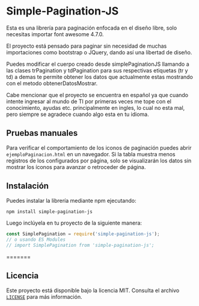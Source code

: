# Simple-Pagination-JS
Esta es una librería para paginación enfocada en el diseño libre, solo necesitas importar font awesome 4.7.0.

El proyecto está pensado para paginar sin necesidad de muchas importaciones como bootstrap o JQuery, dando así una libertad de diseño.

Puedes modificar el cuerpo creado desde simplePaginationJS llamando a las clases trPagination y tdPagination para sus respectivas etiquetas (tr y td) a demas te permite obtener los datos que actualmente estas mostrando con el metodo obtenerDatosMostrar.

Cabe mencionar que el proyecto se encuentra en español ya que cuando intente ingresar al mundo de TI por primeras veces me tope con el conocimiento, ayudas etc. principalmente en ingles, lo cual no esta mal, pero siempre se agradece cuando algo esta en tu idioma.

## Pruebas manuales

Para verificar el comportamiento de los iconos de paginación puedes abrir
`ejemploPaginacion.html` en un navegador. Si la tabla muestra menos registros
de los configurados por página, solo se visualizarán los datos sin mostrar los
íconos para avanzar o retroceder de página.


## Instalación

Puedes instalar la librería mediante npm ejecutando:

```bash
npm install simple-pagination-js
```

Luego inclúyela en tu proyecto de la siguiente manera:

```javascript
const SimplePagination = require('simple-pagination-js');
// o usando ES Modules
// import SimplePagination from 'simple-pagination-js';
```
=======
## Licencia

Este proyecto está disponible bajo la licencia MIT. Consulta el archivo
[`LICENSE`](LICENSE) para más información.
